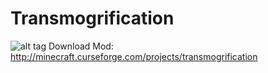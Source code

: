 # Transmogrification
![alt tag](http://media-elerium.cursecdn.com/avatars/34/646/635912961617612464.png)
Download Mod: http://minecraft.curseforge.com/projects/transmogrification
